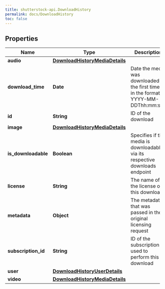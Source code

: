 ```yaml
---
title: shutterstock-api.DownloadHistory
permalink: docs/DownloadHistory
toc: false
---
```


## Properties

Name | Type | Description | Notes
------------ | ------------- | ------------- | -------------
**audio** | [**DownloadHistoryMediaDetails**](DownloadHistoryMediaDetails) |  | [optional] 
**download_time** | **Date** | Date the media was downloaded the first time, in the format YYYY-MM-DDThh:mm:ssZ | 
**id** | **String** | ID of the download | 
**image** | [**DownloadHistoryMediaDetails**](DownloadHistoryMediaDetails) |  | [optional] 
**is_downloadable** | **Boolean** | Specifies if the media is downloadable via its respective downloads endpoint | [optional] 
**license** | **String** | The name of the license of this download | 
**metadata** | **Object** | The metadata that was passed in the original licensing request | [optional] 
**subscription_id** | **String** | ID of the subscription used to perform this download | [optional] 
**user** | [**DownloadHistoryUserDetails**](DownloadHistoryUserDetails) |  | [optional] 
**video** | [**DownloadHistoryMediaDetails**](DownloadHistoryMediaDetails) |  | [optional] 


